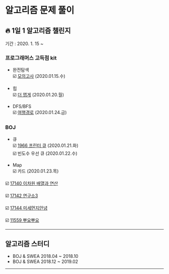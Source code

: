 # 알고리즘 문제 풀이   
## :fire: 1일 1 알고리즘 챌린지
기간 : 2020. 1. 15 ~   

### 프로그래머스 고득점 kit  
* 완전탐색  
:ballot_box_with_check: [모의고사](https://github.com/hwang11/Algorithm-problem-solving/blob/master/src/Programmers/%EC%99%84%EC%A0%84%ED%83%90%EC%83%89/q1.java) (2020.01.15.수)

* 힙  
:ballot_box_with_check: [더 맵게](https://github.com/hwang11/Algorithm-problem-solving/blob/master/src/Programmers/%ED%9E%99/q1.java) (2020.01.20.월)  

* DFS/BFS  
:ballot_box_with_check: [여행경로](https://hwang11.github.io/%EC%95%8C%EA%B3%A0%EB%A6%AC%EC%A6%98/2020/01/24/%EC%95%8C%EA%B3%A0%EB%A6%AC%EC%A6%98-%ED%94%84%EB%A1%9C%EA%B7%B8%EB%9E%98%EB%A8%B8%EC%8A%A4-%EC%97%AC%ED%96%89%EA%B2%BD%EB%A1%9C/) (2020.01.24.금)

### BOJ 
* 큐  
:ballot_box_with_check: [1966 프린터 큐](https://github.com/hwang11/Algorithm-problem-solving/blob/master/src/StackQueue/B1966.java) (2020.01.21.화)  
:ballot_box_with_check: 빈도수 우선 큐 (2020.01.22.수) 

* Map  
:ballot_box_with_check: 카드 (2020.01.23.목)

:ballot_box_with_check: [17140 이차원 배열과 연산](https://hwang11.github.io/%EC%95%8C%EA%B3%A0%EB%A6%AC%EC%A6%98/2019/10/03/%EC%95%8C%EA%B3%A0%EB%A6%AC%EC%A6%98-17140-%EC%9D%B4%EC%B0%A8%EC%9B%90-%EB%B0%B0%EC%97%B4%EA%B3%BC-%EC%97%B0%EC%82%B0/)  

:ballot_box_with_check: [17142 연구소3](https://hwang11.github.io/%EC%95%8C%EA%B3%A0%EB%A6%AC%EC%A6%98/2019/09/30/%EC%95%8C%EA%B3%A0%EB%A6%AC%EC%A6%98-17142-%EC%97%B0%EA%B5%AC%EC%86%8C3/)  

:ballot_box_with_check: [17144 미세먼지안녕](https://hwang11.github.io/%EC%95%8C%EA%B3%A0%EB%A6%AC%EC%A6%98/2019/07/22/%EC%95%8C%EA%B3%A0%EB%A6%AC%EC%A6%98-17144-%EB%AF%B8%EC%84%B8%EB%A8%BC%EC%A7%80%EC%95%88%EB%85%95/)  

:ballot_box_with_check: [11559 뿌요뿌요](https://hwang11.github.io/%EC%95%8C%EA%B3%A0%EB%A6%AC%EC%A6%98/2019/03/31/%EC%95%8C%EA%B3%A0%EB%A6%AC%EC%A6%98-11559-%EB%BF%8C%EC%9A%94%EB%BF%8C%EC%9A%94/)  

--------------------------------------------
## 알고리즘 스터디 
* BOJ & SWEA 2018.04 ~ 2018.10  
* BOJ & SWEA 2018.12 ~ 2019.02
--------------------------------------------







